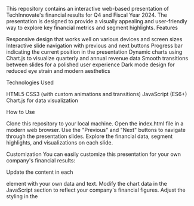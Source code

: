 This repository contains an interactive web-based presentation of TechInnovate's financial results for Q4 and Fiscal Year 2024. The presentation is designed to provide a visually appealing and user-friendly way to explore key financial metrics and segment highlights.
Features

Responsive design that works well on various devices and screen sizes
Interactive slide navigation with previous and next buttons
Progress bar indicating the current position in the presentation
Dynamic charts using Chart.js to visualize quarterly and annual revenue data
Smooth transitions between slides for a polished user experience
Dark mode design for reduced eye strain and modern aesthetics

Technologies Used

HTML5
CSS3 (with custom animations and transitions)
JavaScript (ES6+)
Chart.js for data visualization

How to Use

Clone this repository to your local machine.
Open the index.html file in a modern web browser.
Use the "Previous" and "Next" buttons to navigate through the presentation slides.
Explore the financial data, segment highlights, and visualizations on each slide.

Customization
You can easily customize this presentation for your own company's financial results:

Update the content in each <div class="slide"> element with your own data and text.
Modify the chart data in the JavaScript section to reflect your company's financial figures.
Adjust the styling in the <style> section to match your company's branding and color scheme.

Contributing
Contributions to improve the presentation or add new features are welcome. Please feel free to submit a pull request or open an issue to discuss potential changes.
License
This project is open-source and available under the MIT License.

